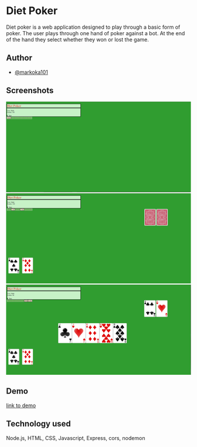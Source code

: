 # Diet Poker

Diet poker is a web application designed to play through a basic form of poker. The user
plays through one hand of poker against a bot. At the end of the hand they select whether
they won or lost the game.


## Author

- [@markoka101](https://github.com/markoka101)


## Screenshots

![screenshot-1](https://github.com/markoka101/poker-capstone/blob/main/poker-capston-sc1.PNG)
![screenshot-2](https://github.com/markoka101/poker-capstone/blob/main/poker-capston-sc2.png)
![screenshot-3](https://github.com/markoka101/poker-capstone/blob/main/poker-capston-sc3.png)


## Demo

[link to demo](https://youtu.be/k6-YOjc-Pes)


## Technology used

Node.js, HTML, CSS, Javascript, Express, cors, nodemon
